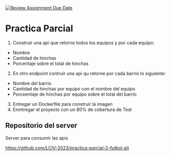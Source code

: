 [![Review Assignment Due Date](https://classroom.github.com/assets/deadline-readme-button-24ddc0f5d75046c5622901739e7c5dd533143b0c8e959d652212380cedb1ea36.svg)](https://classroom.github.com/a/yHZHfGac)
# Practica Parcial

1. Construir una api que retorne todos los equipos y por cada equipo:

- Nombre
- Cantidad de hinchas
- Porcentaje sobre el total de hinchas

2. En otro endpoint contruir una api qu retorne por cada barrio lo siguiente:

- Nombre del barrio
- Cantidad de hinchas por equipo con el nombre del equipo
- Porceentaje de hinchas por equipo sobre el total del barrio

3. Entregar un Dockerfile para construir la imagen
4. Enmtregar el proyecto con un 80% de cobertura de Test

## Repositorio del server

Server para consumir las apis

https://github.com/LCIV-2023/practica-parcial-2-futbol.git
